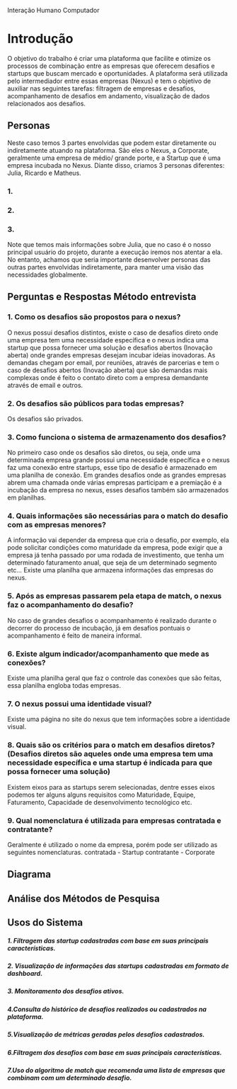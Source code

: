 Interação Humano Computador

# Introdução 

O objetivo do trabalho é criar uma plataforma que facilite e otimize os processos de combinação entre as empresas que oferecem desafios e startups que buscam mercado e oportunidades. A plataforma será utilizada pelo intermediador entre essas empresas (Nexus) e tem o objetivo de auxiliar nas seguintes tarefas: filtragem de empresas e desafios, acompanhamento de desafios em andamento, visualização de dados relacionados aos desafios.

## Personas
Neste caso temos 3 partes envolvidas que podem estar diretamente ou indiretamente atuando na plataforma. São eles o Nexus, a Corporate, geralmente uma empresa de médio/ grande porte, e a Startup que é uma empresa incubada no Nexus. Diante disso, criamos 3 personas diferentes: Julia, Ricardo e Matheus.

### 1.

### 2.

### 3.

Note que temos mais informações sobre Julia, que no caso é o nosso principal usuário do projeto, durante a execução iremos nos atentar a ela. No entanto, achamos que seria importante desenvolver personas das outras partes envolvidas indiretamente, para manter uma visão das necessidades globalmente.


## Perguntas e Respostas Método entrevista

### 1. Como os desafios são propostos para o nexus?
O nexus possui desafios distintos, existe o caso de desafios direto onde  uma empresa tem uma necessidade específica e o nexus indica uma startup que possa fornecer uma solução e desafios abertos (Inovação aberta) onde grandes empresas desejam incubar ideias inovadoras. As demandas chegam por email, por reuniões, através de parcerias e tem o caso de desafios abertos (Inovação aberta) que são demandas mais complexas onde é feito o contato direto com a empresa demandante através de email e outros.

### 2. Os desafios são públicos para todas empresas? 
Os desafios são privados.

### 3. Como funciona o sistema de armazenamento dos desafios?
No primeiro caso onde os desafios são diretos, ou seja, onde uma determinada empresa grande possui uma necessidade específica e o nexus faz uma conexão entre startups, esse tipo de desafio é armazenado em uma planilha de conexão.
Em grandes desafios onde as grandes empresas abrem uma chamada onde várias empresas participam e a premiação é a incubação da empresa no nexus, esses desafios também são armazenados em planilhas.

### 4. Quais informações são necessárias para o match do desafio com as empresas menores?
A informação vai depender da empresa que cria o desafio, por exemplo, ela pode solicitar condições como maturidade da empresa, pode exigir que a empresa já tenha passado por uma rodada de investimento, que tenha um determinado faturamento anual, que seja de um determinado segmento etc… Existe uma planilha que armazena informações das empresas do nexus.

### 5. Após as empresas passarem pela etapa de match, o nexus faz o acompanhamento do desafio?
No caso de grandes desafios o acompanhamento é realizado durante o decorrer do processo de incubação, já em desafios pontuais o acompanhamento é feito de maneira informal.

### 6. Existe algum indicador/acompanhamento que mede as conexões?
Existe uma planilha geral que faz o controle das conexões que são feitas, essa planilha engloba todas empresas.

### 7. O nexus possui uma identidade visual?
Existe uma página no site do nexus que tem informações sobre a identidade visual.

### 8. Quais são os critérios para o match em desafios diretos?(Desafios diretos são aqueles onde uma empresa tem uma necessidade específica e uma startup é indicada para que possa fornecer uma solução)
Existem eixos para as startups serem selecionadas, dentre esses eixos podemos ter alguns alguns requisitos como Maturidade, Equipe, Faturamento, Capacidade de desenvolvimento tecnológico etc.

### 9. Qual nomenclatura é utilizada para empresas contratada e contratante?
Geralmente é utilizado o nome da empresa, porém pode ser utilizado as seguintes nomenclaturas.
contratada - Startup
contratante - Corporate

## Diagrama

## Análise dos Métodos de Pesquisa

## Usos do Sistema
##### 1. Filtragem das startup cadastradas com base em suas principais características.
##### 2. Visualização de informações das startups cadastradas em formato de dashboard. 
##### 3. Monitoramento dos desafios ativos.
##### 4.Consulta do histórico de desafios realizados ou cadastrados na plataforma.
##### 5.Visualização de métricas geradas pelos desafios cadastrados.
##### 6.Filtragem dos desafios com base em suas principais características. 
##### 7.Uso do algoritmo de match que recomenda uma lista de empresas que combinam com um determinado desafio.
